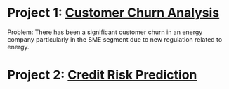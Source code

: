 # Project 1: [Customer Churn Analysis](https://github.com/waldysetio/customer-churn-analysis)
Problem: There has been a significant customer churn in an energy company particularly in the SME segment due to new regulation related to energy.

# Project 2: [Credit Risk Prediction](https://github.com/waldysetio/credit-risk)

